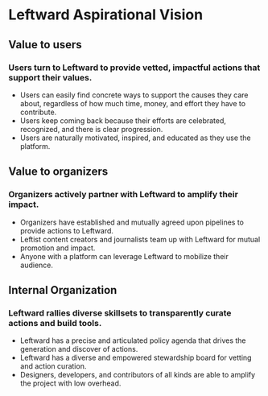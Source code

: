# Leftward Aspirational Vision

## Value to users
### Users turn to Leftward to provide vetted, impactful actions that support their values.
- Users can easily find concrete ways to support the causes they care about, regardless of how much time, money, and effort they have to contribute.
- Users keep coming back because their efforts are celebrated, recognized, and there is clear progression.
- Users are naturally motivated, inspired, and educated as they use the platform.

## Value to organizers
### Organizers actively partner with Leftward to amplify their impact.
- Organizers have established and mutually agreed upon pipelines to provide actions to Leftward.
- Leftist content creators and journalists team up with Leftward for mutual promotion and impact.
- Anyone with a platform can leverage Leftward to mobilize their audience.

## Internal Organization
### Leftward rallies diverse skillsets to transparently curate actions and build tools. 
- Leftward has a precise and articulated policy agenda that drives the generation and discover of actions.
- Leftward has a diverse and empowered stewardship board for vetting and action curation.
- Designers, developers, and contributors of all kinds are able to amplify the project with low overhead. 
